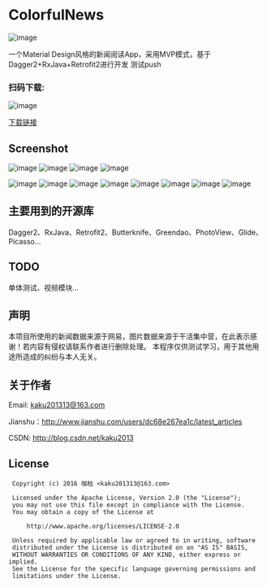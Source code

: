 # ColorfulNews

![image](https://github.com/kaku2015/ColorfulNews/blob/master/screenshots/logo.png)

一个Material Design风格的新闻阅读App，采用MVP模式，基于Dagger2+RxJava+Retrofit2进行开发
测试push

### 扫码下载:

![image](https://github.com/kaku2015/ColorfulNews/blob/master/screenshots/qrcode.png)

[下载链接](http://fir.im/ksmx)

Screenshot
--------------
![image](https://github.com/kaku2015/ColorfulNews/blob/master/screenshots/splash.gif)
![image](https://github.com/kaku2015/ColorfulNews/blob/master/screenshots/news.gif)
![image](https://github.com/kaku2015/ColorfulNews/blob/master/screenshots/channel.gif)
![image](https://github.com/kaku2015/ColorfulNews/blob/master/screenshots/photo.gif)

![image](https://github.com/kaku2015/ColorfulNews/blob/master/screenshots/1.jpg)
![image](https://github.com/kaku2015/ColorfulNews/blob/master/screenshots/2.jpg)
![image](https://github.com/kaku2015/ColorfulNews/blob/master/screenshots/3.jpg)
![image](https://github.com/kaku2015/ColorfulNews/blob/master/screenshots/4.jpg)
![image](https://github.com/kaku2015/ColorfulNews/blob/master/screenshots/5.jpg)
![image](https://github.com/kaku2015/ColorfulNews/blob/master/screenshots/6.jpg)
![image](https://github.com/kaku2015/ColorfulNews/blob/master/screenshots/7.jpg)
![image](https://github.com/kaku2015/ColorfulNews/blob/master/screenshots/8.jpg)

主要用到的开源库
---------------
Dagger2、RxJava、Retrofit2、Butterknife、Greendao、PhotoView、Glide、Picasso…

TODO
---------------
单体测试、视频模块...

声明
---------------
本项目所使用的新闻数据来源于网易，图片数据来源于干活集中营，在此表示感谢！若内容有侵权请联系作者进行删除处理。
本程序仅供测试学习，用于其他用途所造成的纠纷与本人无关。

关于作者
---------------
Email: kaku201313@163.com

Jianshu：http://www.jianshu.com/users/dc68e267ea1c/latest_articles

CSDN: http://blog.csdn.net/kaku2013

License
---------------
  ```
   Copyright (c) 2016 咖枯 <kaku201313@163.com>

   Licensed under the Apache License, Version 2.0 (the "License");
   you may not use this file except in compliance with the License.
   You may obtain a copy of the License at

       http://www.apache.org/licenses/LICENSE-2.0

   Unless required by applicable law or agreed to in writing, software
   distributed under the License is distributed on an "AS IS" BASIS,
   WITHOUT WARRANTIES OR CONDITIONS OF ANY KIND, either express or implied.
   See the License for the specific language governing permissions and
   limitations under the License.
```

